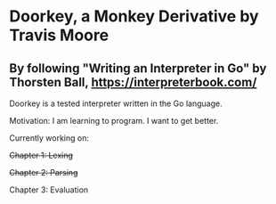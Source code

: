 # Doorkey, a Monkey Derivative by Travis Moore
## By following "Writing an Interpreter in Go" by Thorsten Ball, https://interpreterbook.com/

Doorkey is a tested interpreter written in the Go language.

Motivation: I am learning to program. I want to get better.

Currently working on:

~~Chapter 1: Lexing~~

~~Chapter 2: Parsing~~

Chapter 3: Evaluation

